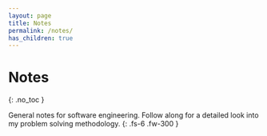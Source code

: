 ```yaml
---
layout: page
title: Notes
permalink: /notes/
has_children: true
---
```

# Notes
{: .no_toc }

General notes for software engineering. Follow along for a detailed look into my problem solving methodology.
{: .fs-6 .fw-300 }